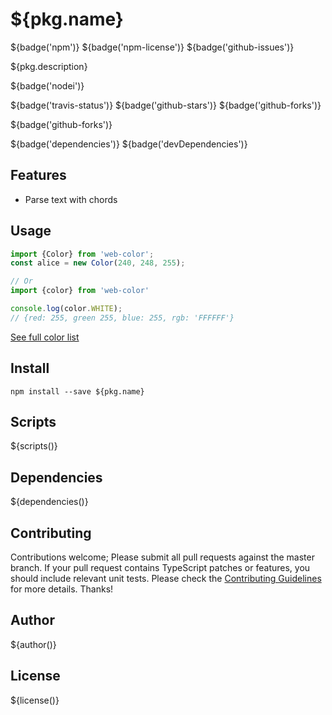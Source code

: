 # ${pkg.name}

${badge('npm')} ${badge('npm-license')} ${badge('github-issues')}

${pkg.description}

${badge('nodei')}

${badge('travis-status')}
${badge('github-stars')}
${badge('github-forks')}

${badge('github-forks')}

${badge('dependencies')}
${badge('devDependencies')}

## Features

- Parse text with chords

## Usage

```js
import {Color} from 'web-color';
const alice = new Color(240, 248, 255);

// Or
import {color} from 'web-color'

console.log(color.WHITE);
// {red: 255, green 255, blue: 255, rgb: 'FFFFFF'}
```

[See full color list](docs/README.md)
## Install

`npm install --save ${pkg.name}`

## Scripts

${scripts()}

## Dependencies

${dependencies()}

## Contributing

Contributions welcome; Please submit all pull requests against the master branch. If your pull request contains TypeScript patches or features, you should include relevant unit tests. Please check the [Contributing Guidelines](contributng.md) for more details. Thanks!

## Author

${author()}

## License

${license()}